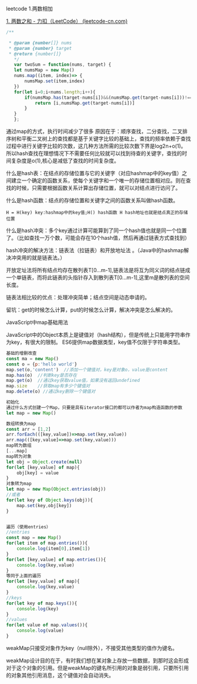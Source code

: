 leetcode 1.两数相加

[1. 两数之和 - 力扣（LeetCode） (leetcode-cn.com)](https://leetcode-cn.com/problems/two-sum/)

```javascript
/**

 * @param {number[]} nums
 * @param {number} target
 * @return {number[]}
   */
   var twoSum = function(nums, target) {
   let numsMap = new Map()
   nums.map((item, index)=> {
       numsMap.set(item,index)
   })
   for(let i=0;i<nums.length;i++){
       if(numsMap.has(target-nums[i])&&(numsMap.get(target-nums[i]))!==i){
           return [i,numsMap.get(target-nums[i])]
       } 
   }
   };
```

通过map的方式，执行时间减少了很多
原因在于：顺序查找，二分查找，二叉排序树和平衡二叉树上的查找都是基于关键字比较的基础上，查找的频率依赖于查找过程中进行关键字比较的次数，这几种方法所需的比较次数下界是log2n+o(1)。所以hash查找在理想情况下不需要任何比较就可以找到待查的关键字，查找的时间复杂度是o(1),核心是减低了查找的时间复杂度。

什么是hash表：在结点的存储位置与它的关键字（对应hashmap中的key值）之间建立一个确定的函数关系，使每个关键字和一个唯一的存储位置相对应。则在查找的时候，只需要根据函数关系计算出存储位置，就可以对结点进行访问了。

什么是hash函数：结点的存储位置和关键字之间的函数关系叫做hash函数。

```
H = H(key) key:hashmap中的key值;H() hash函数 H hash地址也就是结点真正的存储位置
```

什么是hash冲突：多个key通过计算可能算到了同一个hash值也就是同一个位置了。（比如查找一万个数，可能会存在10个hash值，然后再通过链表方式查找到）

hash冲突的解决方法：链表法（拉链表）和开放地址法 。（Java中的hashmap解决冲突用的就是链表法。）

开放定址法将所有结点均存在散列表T[0...m-1],链表法是将互为同义词的结点链成一个单链表，而将此链表的头指针存入到散列表T[0...m-1],这里m是散列表的空间长度。

链表法相比较的优点：处理冲突简单；结点空间是动态申请的。

留坑：get的时候怎么计算，put的时候怎么计算，解决冲突是怎么解决的。





JavaScript中map基础用法

JavaScript中的Object本质上是键值对（hash结构），但是传统上只能用字符串作为key，有很大的限制。
ES6提供map数据类型，key值不仅限于字符串类型。

```javascript
基础的增删改查
const ma = new Map()
const o = {p:'hello world'}
map.set(o,'content')  //添加一个键值对，key是对象o，value是content
map.has(o)  //判断key是否存在
map.get(o)  //通过key获取value值，如果没有返回undefined
map.size    //获取map有多少个键值对
map.delete(o) //通过key删除一个键值对

初始化
通过什么方式创建一个Map，只要是具有iterator接口的都可以作者为map构造函数的参数
let map = new Map()

数组转换为map
const arr = [1,2]
arr.forEach(([key,value])=>map.set(key,value))  
arr.map(([key,value]=>map.set(key,value)))
map转为数组
[...map]  
map转为对象
let obj = Object.create(null)
for(let [key,value] of map){
	obj[key] = value
}
对象转为map
let map = new Map(Object.entries(obj))
//或者
for(let key of Object.keys(obj)){
	map.set(key,obj[key])
}


遍历（使用entries）
//entries
const map = new Map()
for(let item of map.entries()){
	console.log(item[0],item[1])
}
for(let [key,value] of map.entries()){
	console.log(key,value)
}
等同于上面的遍历
for(let [key,value] of map){
	console.log(key,value)
}
//keys
for(let key of map.keys()){
	console.log(key)
}
//values
for(let value of map.values()){
	console.log(value)
}

```

weakMap只接受对象作为key（null除外），不接受其他类型的值作为键名。

weakMap设计目的在于，有时我们想在某对象上存放一些数据，到那时这会形成对于这个对象的引用。但是weakMap的键名所引用的对象是弱引用，只要所引用的对象其他引用消息，这个键值对会自动消失。

